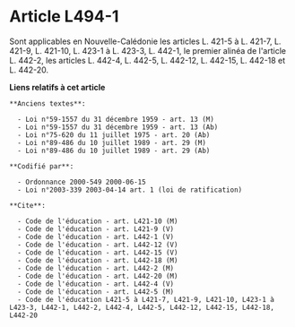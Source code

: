 # Article L494-1

Sont applicables en Nouvelle-Calédonie les articles L. 421-5 à L. 421-7, L. 421-9, L. 421-10, L. 423-1 à L. 423-3, L. 442-1,
le premier alinéa de l'article L. 442-2, les articles L. 442-4, L. 442-5, L. 442-12, L. 442-15, L. 442-18 et L. 442-20.

**Liens relatifs à cet article**

	**Anciens textes**:

	  - Loi n°59-1557 du 31 décembre 1959 - art. 13 (M)
	  - Loi n°59-1557 du 31 décembre 1959 - art. 13 (Ab)
	  - Loi n°75-620 du 11 juillet 1975 - art. 20 (Ab)
	  - Loi n°89-486 du 10 juillet 1989 - art. 29 (M)
	  - Loi n°89-486 du 10 juillet 1989 - art. 29 (Ab)

	**Codifié par**:

	  - Ordonnance 2000-549 2000-06-15
	  - Loi n°2003-339 2003-04-14 art. 1 (loi de ratification)

	**Cite**:

	  - Code de l'éducation - art. L421-10 (M)
	  - Code de l'éducation - art. L421-9 (V)
	  - Code de l'éducation - art. L442-1 (V)
	  - Code de l'éducation - art. L442-12 (V)
	  - Code de l'éducation - art. L442-15 (V)
	  - Code de l'éducation - art. L442-18 (M)
	  - Code de l'éducation - art. L442-2 (M)
	  - Code de l'éducation - art. L442-20 (M)
	  - Code de l'éducation - art. L442-4 (V)
	  - Code de l'éducation - art. L442-5 (M)
	  - Code de l'éducation L421-5 à L421-7, L421-9, L421-10, L423-1 à L423-3, L442-1, L442-2, L442-4, L442-5, L442-12, L442-15, L442-18, L442-20
